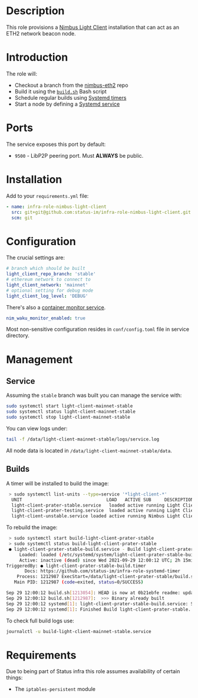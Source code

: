 # Description

This role provisions a [Nimbus Light Client](https://nimbus.guide/el-light-client.html) installation that can act as an ETH2 network beacon node.

# Introduction

The role will:

* Checkout a branch from the [nimbus-eth2](https://github.com/status-im/nimbus-eth2) repo
* Build it using the [`build.sh`](./templates/scripts/build.sh.j2) Bash script
* Schedule regular builds using [Systemd timers](https://www.freedesktop.org/software/systemd/man/systemd.timer.html)
* Start a node by defining a [Systemd service](https://www.freedesktop.org/software/systemd/man/systemd.service.html)

# Ports

The service exposes this port by default:

* `9500` - LibP2P peering port. Must __ALWAYS__ be public.

# Installation

Add to your `requirements.yml` file:
```yaml
- name: infra-role-nimbus-light-client
  src: git+git@github.com:status-im/infra-role-nimbus-light-client.git
  scm: git
```

# Configuration

The crucial settings are:
```yaml
# branch which should be built
light_client_repo_branch: 'stable'
# ethereum network to connect to
light_client_network: 'mainnet'
# optional setting for debug mode
light_client_log_level: 'DEBUG'
```
There's also a [container monitor service](./MONITOR.md).
```yaml
nim_waku_monitor_enabled: true
```
Most non-sensitive configuration resides in `conf/config.toml` file in service directory.

# Management

## Service

Assuming the `stable` branch was built you can manage the service with:
```sh
sudo systemctl start light-client-mainnet-stable
sudo systemctl status light-client-mainnet-stable
sudo systemctl stop light-client-mainnet-stable
```
You can view logs under:
```sh
tail -f /data/light-client-mainnet-stable/logs/service.log
```
All node data is located in `/data/light-client-mainnet-stable/data`.

## Builds

A timer will be installed to build the image:
```sh
 > sudo systemctl list-units --type=service '*light-client-*'
  UNIT                                LOAD   ACTIVE SUB     DESCRIPTION
  light-client-prater-stable.service   loaded active running Light Client Node on prater network (stable)
  light-client-prater-testing.service  loaded active running Light Client Node on prater network (testing)
  light-client-unstable.service loaded active running Nimbus Light Client on prater network (unstable)
```
To rebuild the image:
```sh
 > sudo systemctl start build-light-client-prater-stable
 > sudo systemctl status build-light-client-prater-stable
 ● light-client-prater-stable-build.service - Build light-client-prater-stable
     Loaded: loaded (/etc/systemd/system/light-client-prater-stable-build.service; enabled; vendor preset: enabled)
     Active: inactive (dead) since Wed 2021-09-29 12:00:12 UTC; 2h 15min ago
TriggeredBy: ● light-client-prater-stable-build.timer
       Docs: https://github.com/status-im/infra-role-systemd-timer
    Process: 1212987 ExecStart=/data/light-client-prater-stable/build.sh (code=exited, status=0/SUCCESS)
   Main PID: 1212987 (code=exited, status=0/SUCCESS)

Sep 29 12:00:12 build.sh[1213054]: HEAD is now at 0b21ebfe readme: update toc
Sep 29 12:00:12 build.sh[1212987]:  >>> Binary already built
Sep 29 12:00:12 systemd[1]: light-client-prater-stable-build.service: Succeeded.
Sep 29 12:00:12 systemd[1]: Finished Build light-client-prater-stable.
```
To check full build logs use:
```sh
journalctl -u build-light-client-mainnet-stable.service
```

# Requirements

Due to being part of Status infra this role assumes availability of certain things:

* The `iptables-persistent` module
